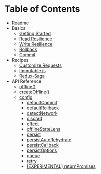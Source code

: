 # Table of Contents

* [Readme](../README)
* Basics
  * [Getting Started](basics/getting-started.md)
  * [Read Resilience](basics/read-resilience.md)
  * [Write Resilience](basics/write-resilience.md)
  * [Rollback](basics/rollback.md)
  * [Commit](basics/commit.md)
* Recipes
  * [Customize Requests](recipes/customize-requests.md)
  * [Immutable.js](recipes/immutable.md)
  * [Redux-Saga](recipes/redux-saga.md)
* API Reference
  * [offline()](api/offline.md)
  * [createOffline()](api/createOffline.md)
  * [config](api/config.md)
    * [defaultCommit](api/config.md#defaultcommit)
    * [defaultRollback](api/config.md#defaultrollback)
    * [detectNetwork](api/config.md#detectnetwork)
    * [discard](api/config.md#discard)
    * [effect](api/config.md#effect)
    * [offlineStateLens](api/config.md#offlinestatelens)
    * [persist](api/config.md#persist)
    * [persistAutoRehydrate](api/config.md#persistautorehydrate)
    * [persistCallback](api/config.md#persistcallback)
    * [persistOptions](api/config.md#persistoptions)
    * [queue](api/config.md#queue)
    * [retry](api/config.md#retry)
    * [[EXPERIMENTAL] returnPromises](api/config.md#returnpromises)
